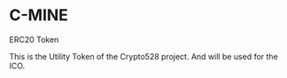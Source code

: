 # C-MINE
ERC20 Token

This is the Utility Token of the Crypto528 project. And will be used for the ICO.

